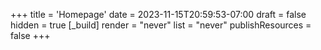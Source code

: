 +++
title = 'Homepage'
date = 2023-11-15T20:59:53-07:00
draft = false
hidden = true
[_build]
  render = "never"
  list = "never"
  publishResources = false
+++
